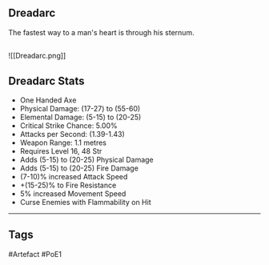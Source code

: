 ## Dreadarc
The fastest way to a man's heart
is through his sternum.
##
![[Dreadarc.png]]
## Dreadarc Stats
- One Handed Axe
- Physical Damage: (17-27) to (55-60)
- Elemental Damage: (5-15) to (20-25)
- Critical Strike Chance: 5.00%
- Attacks per Second: (1.39-1.43)
- Weapon Range: 1.1 metres
- Requires Level 16, 48 Str
- Adds (5-15) to (20-25) Physical Damage
- Adds (5-15) to (20-25) Fire Damage
- (7-10)% increased Attack Speed
- +(15-25)% to Fire Resistance
- 5% increased Movement Speed
- Curse Enemies with Flammability on Hit


---
## Tags
#Artefact
#PoE1